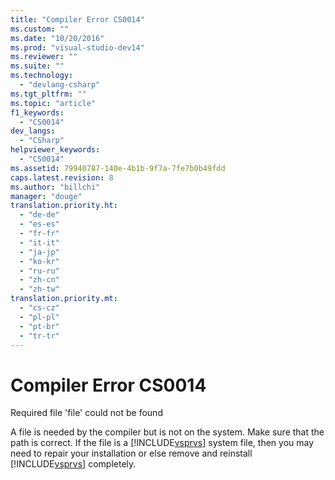 ```yaml
---
title: "Compiler Error CS0014"
ms.custom: ""
ms.date: "10/20/2016"
ms.prod: "visual-studio-dev14"
ms.reviewer: ""
ms.suite: ""
ms.technology: 
  - "devlang-csharp"
ms.tgt_pltfrm: ""
ms.topic: "article"
f1_keywords: 
  - "CS0014"
dev_langs: 
  - "CSharp"
helpviewer_keywords: 
  - "CS0014"
ms.assetid: 79940787-140e-4b1b-9f7a-7fe7b0b49fdd
caps.latest.revision: 8
ms.author: "billchi"
manager: "douge"
translation.priority.ht: 
  - "de-de"
  - "es-es"
  - "fr-fr"
  - "it-it"
  - "ja-jp"
  - "ko-kr"
  - "ru-ru"
  - "zh-cn"
  - "zh-tw"
translation.priority.mt: 
  - "cs-cz"
  - "pl-pl"
  - "pt-br"
  - "tr-tr"
---
```

# Compiler Error CS0014
Required file 'file' could not be found  
  
 A file is needed by the compiler but is not on the system. Make sure that the path is correct. If the file is a [!INCLUDE[vsprvs](../code-quality/includes/vsprvs_md.md)] system file, then you may need to repair your installation or else remove and reinstall [!INCLUDE[vsprvs](../code-quality/includes/vsprvs_md.md)] completely.